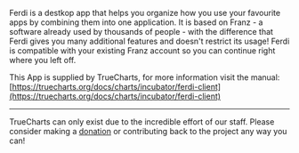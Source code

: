 Ferdi is a destkop app that helps you organize how you use your favourite apps by combining them into one application. It is based on Franz - a software already used by thousands of people - with the difference that Ferdi gives you many additional features and doesn't restrict its usage! Ferdi is compatible with your existing Franz account so you can continue right where you left off.

This App is supplied by TrueCharts, for more information visit the manual: [https://truecharts.org/docs/charts/incubator/ferdi-client](https://truecharts.org/docs/charts/incubator/ferdi-client)

---

TrueCharts can only exist due to the incredible effort of our staff.
Please consider making a [donation](https://truecharts.org/docs/about/sponsor) or contributing back to the project any way you can!
